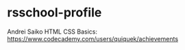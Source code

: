 # rsschool-profile
Andrei Saiko
HTML CSS Basics: https://www.codecademy.com/users/quiquek/achievements
